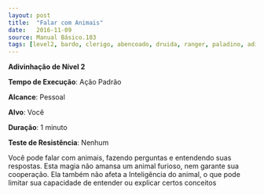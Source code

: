 ```yaml
---
layout: post
title:  "Falar com Animais"
date:   2016-11-09
source: Manual Básico.183
tags: [level2, bardo, clerigo, abencoado, druida, ranger, paladino, adivinhacao, padrao, pessoal, voce, minuto, nenhum]
---
```


**Adivinhação de Nível 2**

**Tempo de Execução**: Ação Padrão

**Alcance**: Pessoal

**Alvo**: Você

**Duração**: 1 minuto

**Teste de Resistência**: Nenhum

Você pode falar com animais, fazendo perguntas e entendendo suas respostas.
Esta magia não amansa um animal furioso, nem garante sua cooperação. Ela também não afeta a Inteligência do animal, o que pode limitar sua capacidade de entender ou explicar certos conceitos
